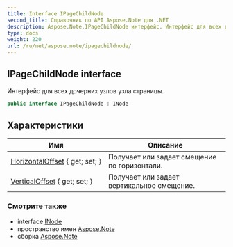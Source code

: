 ```yaml
---
title: Interface IPageChildNode
second_title: Справочник по API Aspose.Note для .NET
description: Aspose.Note.IPageChildNode интерфейс. Интерфейс для всех дочерних узлов узла страницы.
type: docs
weight: 220
url: /ru/net/aspose.note/ipagechildnode/
---
```

## IPageChildNode interface

Интерфейс для всех дочерних узлов узла страницы.

```csharp
public interface IPageChildNode : INode
```

## Характеристики

| Имя | Описание |
| --- | --- |
| [HorizontalOffset](../../aspose.note/ipagechildnode/horizontaloffset/) { get; set; } | Получает или задает смещение по горизонтали. |
| [VerticalOffset](../../aspose.note/ipagechildnode/verticaloffset/) { get; set; } | Получает или задает вертикальное смещение. |

### Смотрите также

* interface [INode](../inode/)
* пространство имен [Aspose.Note](../../aspose.note/)
* сборка [Aspose.Note](../../)


